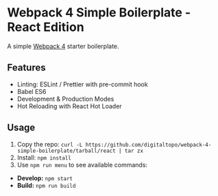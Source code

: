 # Webpack 4 Simple Boilerplate - React Edition

A simple [Webpack 4](https://webpack.js.org) starter boilerplate.

## Features

*   Linting: ESLint / Prettier with pre-commit hook
*   Babel ES6
*   Development & Production Modes
*   Hot Reloading with React Hot Loader

## Usage

1.  Copy the repo: `curl -L https://github.com/digitaltopo/webpack-4-simple-boilerplate/tarball/react | tar zx`
1.  Install: `npm install`
1.  Use `npm run menu` to see available commands:
  *  **Develop:** `npm start`
  *  **Build:** `npm run build`
